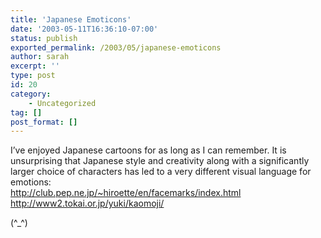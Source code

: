 ```yaml
---
title: 'Japanese Emoticons'
date: '2003-05-11T16:36:10-07:00'
status: publish
exported_permalink: /2003/05/japanese-emoticons
author: sarah
excerpt: ''
type: post
id: 20
category:
    - Uncategorized
tag: []
post_format: []
---
```

I’ve enjoyed Japanese cartoons for as long as I can remember. It is unsurprising that Japanese style and creativity along with a significantly larger choice of characters has led to a very different visual language for emotions:  
<http://club.pep.ne.jp/~hiroette/en/facemarks/index.html>  
<http://www2.tokai.or.jp/yuki/kaomoji/>

(^\_^)
